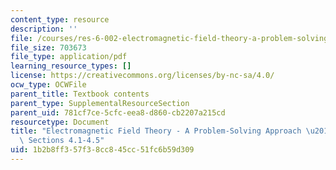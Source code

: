 ```yaml
---
content_type: resource
description: ''
file: /courses/res-6-002-electromagnetic-field-theory-a-problem-solving-approach-spring-2008/1b2b8ff357f38cc845cc51fc6b59d309_MITRES_6_002S08_chp04_text.pdf
file_size: 703673
file_type: application/pdf
learning_resource_types: []
license: https://creativecommons.org/licenses/by-nc-sa/4.0/
ocw_type: OCWFile
parent_title: Textbook contents
parent_type: SupplementalResourceSection
parent_uid: 781cf7ce-5cfc-eea8-d860-cb2207a215cd
resourcetype: Document
title: "Electromagnetic Field Theory - A Problem-Solving Approach \u2013 Chapter 4:\
  \ Sections 4.1-4.5"
uid: 1b2b8ff3-57f3-8cc8-45cc-51fc6b59d309
---
```

